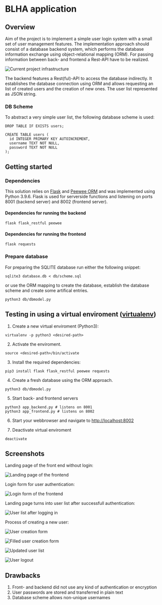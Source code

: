# BLHA application

## Overview

Aim of the project is to implement a simple user login system with a small set of user management features. The implementation approach should consist of a database backend system, which performs the database information exchange using object-relational mapping (ORM). For passing information between back- and frontend a Rest-API have to be realized.  

![Current project infrastructure](BLHA_project.png)

The backend features a Rest(ful)-API to access the database indirectly. It establishes the database connection using ORM and allows requesting an list of created users and the creation of new ones. The user list represented as JSON string.

### DB Scheme

To abstract a very simple user list, the following database scheme is used:

```
DROP TABLE IF EXISTS users;

CREATE TABLE users (
  id INTEGER PRIMARY KEY AUTOINCREMENT,
  username TEXT NOT NULL,
  password TEXT NOT NULL
);
```

## Getting started

### Dependencies 

This solution relies on [Flask](https://flask.palletsprojects.com/en/3.0.x/) and [Peewee ORM](https://docs.peewee-orm.com/en/latest/) and was implemented using Python 3.9.6. Flask is used for serverside functions and listening on ports 8001 (backend server) and 8002 (frontend server).

#### Dependencies for running the backend

```
flask flask_restful peewee
```

#### Dependencies for running the frontend

```
flask requests
```

### Prepare database 

For preparing the SQLITE database run either the following snippet:

``` 
sqlite3 database.db < db/scheme.sql
```

or use the ORM mapping to create the database, establish the database scheme and create some artifical entries. 

```
python3 db/dbmodel.py
```


## Testing in using a virtual enviroment ([virtualenv](https://virtualenv.pypa.io))

1. Create a new virtual enviroment (Python3):

```
virtualenv -p python3 <desired-path>
```

2. Activate the enviroment.

```
source <desired-path>/bin/activate 
```

3. Install the required dependencies:

```
pip3 install flask flask_restful peewee requests
```

4. Create a fresh database using the ORM approach.

```
python3 db/dbmodel.py
```

5. Start back- and frontend servers

```
python3 app_backend.py # listens on 8001
python3 app_frontend.py # listens on 8002
```

6. Start your webbrowser and navigate to [http://localhost:8002](http://localhost:8002)


7. Deactivate virtual enviroment

```
deactivate
```

## Screenshots 

Landing page of the front end without login:

![Landing page of the frontend](screenshots/001_BLHA_Landingpage.png)

Login form for user authentication:

![Login form of the frontend](screenshots/002_BLHA_Loginpage.png)

Landing page turns into user list after successfull authentication:

![User list after logging in](screenshots/003_BLHA_Userlist.png)

Process of creating a new user:

![User creation form](screenshots/004_BLHA_CreateNewUser.png)

![Filled user creation form](screenshots/005_BLHA_CreateNewUser.png)

![Updated user list](screenshots/006_BLHA_UpdatedUserList.png)

![User logout](screenshots/007_BLHA_Logout.png)

## Drawbacks

1. Front- and backend did not use any kind of authentication or encryption
2. User passwords are stored and transferred in plain text
3. Database scheme allows non-unique usernames  
